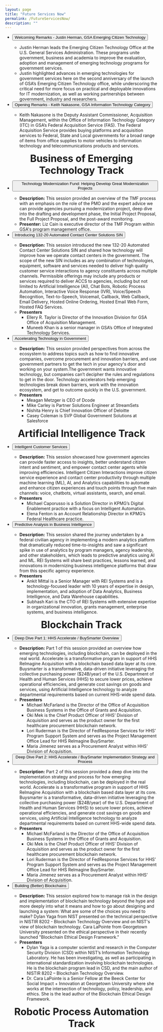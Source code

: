 ```yaml
---
layout: page
title: "Future Services Now"
permalink: /FutureServicesNow/
description: ""
---
```

<ul class="usa-accordion-bordered">
  <li>
    <button class="usa-accordion-button"
      aria-expanded="false"
      aria-controls="b-a1">
      Welcoming Remarks - Justin Herman, GSA Emerging Citizen Technology
    </button>
    <div id="b-a1" class="usa-accordion-content">
      <ul>
        <li>Justin Herman leads the Emerging Citizen Technology Office at the U.S. General Services Administration. These programs unite government, business and academia to improve the evaluation, adoption and management of emerging technology programs for government services.</li>
        <li>Justin highlighted advances in emerging technologies for government services here on the second anniversary of the launch of GSA’s Emerging Citizen Technology office, while underscoring the critical need for more focus on practical and deployable innovations for IT modernization, as well as working partnerships between government, industry and researchers.</li>
      </ul>
    </div>
  </li>
  <li>
    <button class="usa-accordion-button"
      aria-expanded="false"
      aria-controls="b-a2">
      Opening Remarks - Keith Nakasone, GSA Information Technology Category
    </button>
    <div id="b-a2" class="usa-accordion-content">
      <ul>
        <li>Keith Nakasone is the Deputy Assistant Commissioner, Acquisition Management, within the Office of Information Technology Category (ITC) in GSA’s Federal Acquisition Service (FAS). The Federal Acquisition Service provides buying platforms and acquisition services to Federal, State and Local governments for a broad range of items from office supplies to motor vehicles to information technology and telecommunications products and services.</li>
      </ul>
    </div>
  </li>
</ul>

<b><font size="6"><center>Business of Emerging Technology Track</center></font></b>

<ul class="usa-accordion-bordered">
  <li>
    <button class="usa-accordion-button"
      aria-expanded="false"
      aria-controls="b-a3">
      Technology Modernization Fund: Helping Develop Great Modernization Projects
    </button>
    <div id="b-a3" class="usa-accordion-content">
      <ul>
        <li><b>Description:</b> This session provided an overview of the TMF process with an emphasis on the role of the PMO and the expert advice we can provide agencies pursuing a modernization project, deep dive into the drafting and development phase, the Initial Project Proposal, the Full Project Proposal, and the post-award monitoring.</li>
        <li><b>Presenter:</b> Liz Cain is executive director of the TMF Program within GSA's program management office.</li>
      </ul>
    </div>
  </li>
  <li>
    <button class="usa-accordion-button"
      aria-expanded="false"
      aria-controls="b-a4">
      Introducing 132-20 Automated Contact Center Solutions SIN
    </button>
    <div id="b-a4" class="usa-accordion-content">
      <ul>
        <li><b>Description:</b> This session introduced the new 132-20 Automated Contact Center Solutions SIN and shared how technology will improve how we operate contact centers in the government. The scope of the new SIN includes as any combination of technologies, equipment, software and services needed to deliver high quality customer service interactions to agency constituents across multiple channels. Permissible offerings may include any products or services required to deliver ACCS to agencies, including but not limited to Artificial Intelligence (AI), Chat Bots, Robotic Process Automation, Interactive Voice Response (IVR), Voice/Speech Recognition, Text-to-Speech, Voicemail, Callback, Web Callback, Email Delivery, Hosted Online Ordering, Hosted Email Web Form, Hosted FAQ Services.</li>
        <li><b>Presenters</b>
        <ul class="square">
        <li>Ellery R. Taylor is Director of the Innovation Division for GSA Office of Acquisition Management.</li>
        <li>Muneeb Khan is a senior manager in GSA’s Office of Integrated Technology Services.</li>
        </ul>
        </li>
      </ul>
    </div>
    </li>
    <li>
      <button class="usa-accordion-button"
        aria-expanded="false"
        aria-controls="b-a5">
        Accelerating Technology in Government
      </button>
      <div id="b-a5" class="usa-accordion-content">
        <ul>
          <li><b>Description:</b> This session provided perspectives from across the ecosystem to address topics such as how to find innovative companies, overcome procurement and innovation barriers, and use government partners to get the tech in your agency's door and working on your system.The government wants innovative technology, but companies can’t decipher the rules and regulations to get in the door. Technology accelerators help emerging technologies break down barriers, work with the innovation ecosystem, and get to outcome quickly in the U.S. government.</li>
          <li><b>Presenters</b>
          <ul class="square">
          <li>Meagan Metzger is CEO of Dcode</li>
          <li>Mike Carley is Partner Solutions Engineer at StreamSets</li>
          <li>Nishita Henry is Chief Innovation Officer of Deloitte</li>
          <li>Casey Coleman is SVP Global Government Solutions at Salesforce</li>
          </ul>
          </li>
        </ul>
      </div>
      </li>
  </ul>

<b><font size="6"><center>Artificial Intelligence Track</center></font></b>

<ul class="usa-accordion-bordered">
  <li>
    <button class="usa-accordion-button"
      aria-expanded="false"
      aria-controls="b-a6">
      Intelligent Customer Services
    </button>
    <div id="b-a6" class="usa-accordion-content">
      <ul>
        <li><b>Description:</b> This session showcased how government agencies can provide faster access to insights, better understand citizen intent and sentiment, and empower contact center agents while improving efficiencies. Intelligent Citizen Interactions improve citizen service experience and contact center productivity through multiple machine learning (ML), AI, and Analytics capabilities to automate and enhance citizen experiences and touch points through five main channels: voice, chatbots, virtual assistants, search, and email.</li>
        <li><b>Presenters</b>
        <ul class="square">
        <li>Michael Caporusso is a Solution Director in KPMG’s Digital Enablement practice with a focus on Intelligent Automation.</li>
        <li>Elena Fenton is an Account Relationship Director in KPMG’s Federal Healthcare practice.</li>
        </ul>
        </li>
      </ul>
    </div>
  </li>
  <li>
    <button class="usa-accordion-button"
      aria-expanded="false"
      aria-controls="b-a7">
      Predictive Analysis in Business Intelligence
    </button>
    <div id="b-a7" class="usa-accordion-content">
      <ul>
        <li><b>Description:</b> This session shared the journey undertaken by a federal civilian agency in implementing a modern analytics platform that dramatically reduced time-to-insights and saw a significant spike in use of analytics by program managers, agency leadership, and other stakeholders, which leads to predictive analytics using AI and ML. REI Systems will share best practices, lessons learned, and innovations in modernizing business intelligence platforms that draw from this specific agency experience.</li>
        <li><b>Presenters</b>
        <ul class="square">
        <li>Ankit Mittal is a Senior Manager with REI Systems and is a technology-focused leader with 10 years of expertise in design, implementation, and adoption of Data Analytics, Business Intelligence, and Data Warehouse capabilities.</li>
        <li>Subhash Kari is the CTO of REI Systems with extensive expertise in organizational innovation, grants management, enterprise systems, and business intelligence.</li>
        </ul>
        </li>
      </ul>
    </div>
  </li>
  </ul>

<b><font size="6"><center>Blockchain Track</center></font></b>

<ul class="usa-accordion-bordered">
  <li>
    <button class="usa-accordion-button"
      aria-expanded="false"
      aria-controls="b-a8">
      Deep Dive Part 1: HHS Accelerate / BuySmarter Overview
    </button>
    <div id="b-a8" class="usa-accordion-content">
      <ul>
        <li><b>Description:</b> Part 1 of this session provided an overview how emerging technologies, including blockchain, can be deployed in the real world. Accelerate is a transformative program in support of HHS ReImagine Acquisition with a blockchain based data layer at its core. Buysmarter is a transformative, data-driven initiative leveraging the collective purchasing power ($24B/year) of the U.S. Department of Health and Human Services (HHS) to secure lower prices, achieve operational efficiencies, and generate cost savings on goods and services, using Artificial Intelligence technology to analyze departmental requirements based on current HHS-wide spend data.</li>
        <li><b>Presenters</b>
        <ul class="square">
        <li>Michael McFarland is the Director of the Office of Acquisition Business Systems in the Office of Grants and Acquisition.</li>
        <li>Oki Mek is the Chief Product Officer of HHS’ Division of Acquisition and serves as the product owner for the first healthcare procurement blockchain network.</li>
        <li>Lori Ruderman is the Director of FedResponse Services for HHS’ Program Support System and serves as the Project Management Office Lead for HHS ReImagine BuySmarter.</li>
        <li>Maria Jimenez serves as a Procurement Analyst within HHS’ Division of Acquisition.</li>
        </ul>
        </li>
      </ul>
    </div>
  </li>
  <li>
    <button class="usa-accordion-button"
      aria-expanded="false"
      aria-controls="b-a9">
      Deep Dive Part 2: HHS Accelerate / BuySmarter Implementation Strategy and Process
    </button>
    <div id="b-a9" class="usa-accordion-content">
      <ul>
        <li><b>Description:</b> Part 2 of this session provided a deep dive into the implementation strategy and process for how emerging technologies, including blockchain, can be deployed in the real world. Accelerate is a transformative program in support of HHS ReImagine Acquisition with a blockchain based data layer at its core. Buysmarter is a transformative, data-driven initiative leveraging the collective purchasing power ($24B/year) of the U.S. Department of Health and Human Services (HHS) to secure lower prices, achieve operational efficiencies, and generate cost savings on goods and services, using Artificial Intelligence technology to analyze departmental requirements based on current HHS-wide spend data.</li>
        <li><b>Presenters</b>
        <ul class="square">
        <li>Michael McFarland is the Director of the Office of Acquisition Business Systems in the Office of Grants and Acquisition.</li>
        <li>Oki Mek is the Chief Product Officer of HHS’ Division of Acquisition and serves as the product owner for the first healthcare procurement blockchain network.</li>
        <li>Lori Ruderman is the Director of FedResponse Services for HHS’ Program Support System and serves as the Project Management Office Lead for HHS ReImagine BuySmarter.</li>
        <li>Maria Jimenez serves as a Procurement Analyst within HHS’ Division of Acquisition.</li>
        </ul>
        </li>
      </ul>
    </div>
  </li>
  <li>
    <button class="usa-accordion-button"
      aria-expanded="false"
      aria-controls="b-a10">
      Building (Better) Blockchains
    </button>
    <div id="b-a10" class="usa-accordion-content">
      <ul>
        <li><b>Description:</b> This session explored how to manage risk in the design and implementation of blockchain technology beyond the hype and more deeply into what it means and how to go about designing and launching a system: What are some of the choices you need to make? Dylan Yaga from NIST presented on the technical perspective in NISTIR 8202 - Blockchain Technology Overview and on NIST's view of blockchain technology. Cara LaPointe from Georgetown University presented on the ethical perspective in their recently launched "Blockchain Ethical Design Framework."</li>
        <li><b>Presenters</b>
        <ul class="square">
        <li>Dylan Yaga is a computer scientist and research in the Computer Security Division (CSD) within NIST’s Information Technology Laboratory. He has been investigating, as well as participating in international standardization involving blockchain technologies. He is the blockchain program lead in CSD, and the main author of NISTIR 8202 – Blockchain Technology Overview.</li>
        <li>Dr. Cara LaPointe is a Senior Fellow at the Beeck Center for Social Impact + Innovation at Georgetown University where she works at the intersection of technology, policy, leadership, and ethics. She is the lead author of the Blockchain Ethical Design Framework.</li>
        </ul>
        </li>
      </ul>
    </div>
  </li>
  </ul>

  <b><font size="6"><center>Robotic Process Automation Track</center></font></b>
